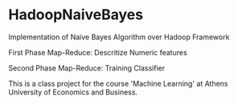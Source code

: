 HadoopNaiveBayes
================
 Implementation of Naive Bayes Algorithm over Hadoop Framework
 
 First Phase Map-Reduce: Descritize Numeric features
 
 Second Phase Map-Reduce: Training Classifier


 This is a class project for the course 'Machine Learning' at Athens University of Economics and Business.
